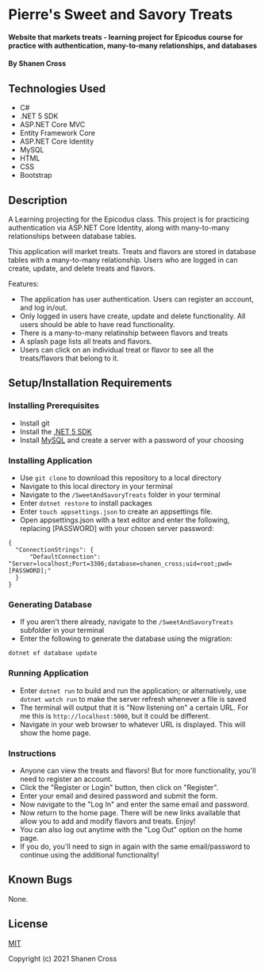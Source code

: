# Pierre's Sweet and Savory Treats

#### Website that markets treats - learning project for Epicodus course for practice with authentication, many-to-many relationships, and databases

#### By Shanen Cross

## Technologies Used

* C#
* .NET 5 SDK
* ASP.NET Core MVC
* Entity Framework Core
* ASP.NET Core Identity
* MySQL
* HTML
* CSS
* Bootstrap

## Description

A Learning projecting for the Epicodus class. This project is for practicing authentication via ASP.NET Core Identity, along with many-to-many relationships between database tables.

This application will market treats. Treats and flavors are stored in database tables with a many-to-many relationship. Users who are logged in can create, update, and delete treats and flavors.

Features:
* The application has user authentication. Users can register an account, and log in/out.
* Only logged in users have create, update and delete functionality. All users should be able to have read functionality.
* There is a many-to-many relatinship between flavors and treats
* A splash page lists all treats and flavors. 
* Users can click on an individual treat or flavor to see all the treats/flavors that belong to it.

## Setup/Installation Requirements

### Installing Prerequisites
* Install git
* Install the [.NET 5 SDK](https://dotnet.microsoft.com/download/dotnet/5.0)
* Install [MySQL](https://dev.mysql.com/downloads/mysql/) and create a server with a password of your choosing

### Installing Application
* Use ```git clone``` to download this repository to a local directory
* Navigate to this local directory in your terminal
* Navigate to the ```/SweetAndSavoryTreats``` folder in your terminal
* Enter ```dotnet restore``` to install packages
* Enter ```touch appsettings.json``` to create an appsettings file.
* Open appsettings.json with a text editor and enter the following, replacing \[PASSWORD\] with your chosen server password:
```
{
  "ConnectionStrings": {
      "DefaultConnection": "Server=localhost;Port=3306;database=shanen_cross;uid=root;pwd=[PASSWORD];"
  }
}
```

### Generating Database
* If you aren't there already, navigate to the ```/SweetAndSavoryTreats``` subfolder in your terminal
* Enter the following to generate the database using the migration:
```
dotnet ef database update
```

### Running Application
* Enter ```dotnet run``` to build and run the application; or alternatively, use ```dotnet watch run``` to make the server refresh whenever a file is saved
* The terminal will output that it is "Now listening on" a certain URL. For me this is ```http://localhost:5000```, but it could be different.
* Navigate in your web browser to whatever URL is displayed. This will show the home page.

### Instructions

* Anyone can view the treats and flavors! But for more functionality, you'll need to register an account. 
* Click the "Register or Login" button, then click on "Register".
* Enter your email and desired password and submit the form.
* Now navigate to the "Log In" and enter the same email and password.
* Now return to the home page. There will be new links available that allow you to add and modify flavors and treats. Enjoy!
* You can also log out anytime with the "Log Out" option on the home page.
* If you do, you'll need to sign in again with the same email/password to continue using the additional functionality!

## Known Bugs

None.

## License

[MIT](LICENSE)

Copyright (c) 2021 Shanen Cross
